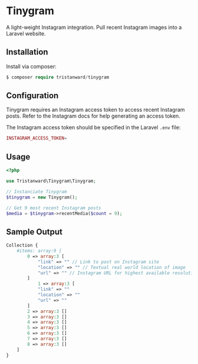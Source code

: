 # Tinygram
A light-weight Instagram integration.  Pull recent Instagram images into a Laravel website.

## Installation
Install via composer:

```php
$ composer require tristanward/tinygram
```

## Configuration
Tinygram requires an Instagram access token to access recent Instagram posts.  Refer to the Instagram docs for help generating an access token.

The Instagram access token should be specified in the Laravel `.env` file:

```php
INSTAGRAM_ACCESS_TOKEN=
```

## Usage
```php
<?php

use Tristanward\Tinygram\Tinygram;

// Instanciate Tinygram
$tinygram = new Tinygram();

// Get 9 most recent Instagram posts
$media = $tinygram->recentMedia($count = 9);
```

## Sample Output
```php
Collection {
    #items: array:9 [
        0 => array:3 [
            "link" => "" // Link to post on Instagram site
            "location" => "" // Textual real world location of image
            "url" => "" // Instagram URL for highest available resolution image
        ]
            1 => array:3 [
            "link" => ""
            "location" => ""
            "url" => ""
        ]
        2 => array:3 []
        3 => array:3 []
        4 => array:3 []
        5 => array:3 []
        6 => array:3 []
        7 => array:3 []
        8 => array:3 []
    ]
}
```